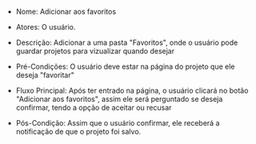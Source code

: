 - Nome: Adicionar aos favoritos

- Atores: O usuário.

- Descrição: Adicionar a uma pasta "Favoritos", onde o usuário pode guardar projetos para vizualizar quando desejar

- Pré-Condições: O usuário deve estar na página do projeto que ele deseja "favoritar"

- Fluxo Principal: Após ter entrado na página, o usuário clicará no botão "Adicionar aos favoritos", assim ele será perguntado se deseja confirmar, tendo a opção de aceitar ou recusar

- Pós-Condição: Assim que o usuário confirmar, ele receberá a notificação de que o projeto foi salvo.

